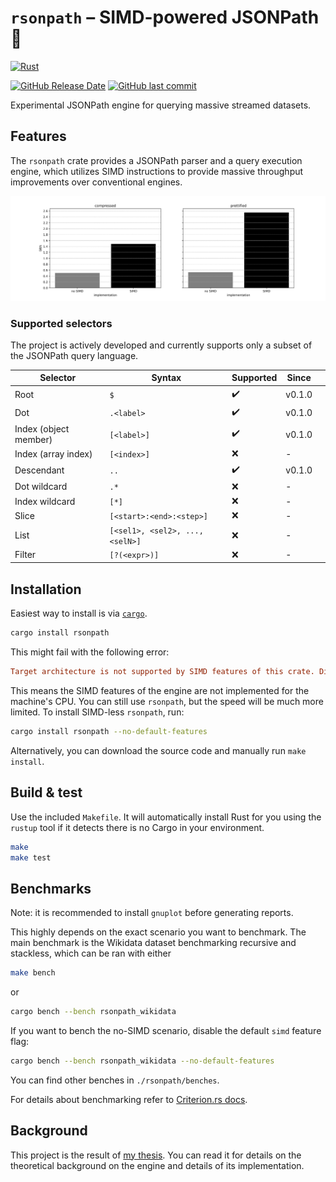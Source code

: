 # `rsonpath` &ndash; SIMD-powered JSONPath 🚀

[![Rust](https://github.com/V0ldek/rsonpath/actions/workflows/rust.yml/badge.svg)](https://github.com/V0ldek/rsonpath/actions/workflows/rust.yml)
<!-- [![docs.rs](https://img.shields.io/docsrs/rsonpath?logo=docs.rs)](https://docs.rs/rsonpath) -->

<!-- [![Crates.io](https://img.shields.io/crates/v/rsonpath?logo=docs.rs)](https://crates.io/crates/rsonpath) -->
[![GitHub Release Date](https://img.shields.io/github/release-date/v0ldek/rsonpath)](https://github.com/V0ldek/rsonpath/releases)
[![GitHub last commit](https://img.shields.io/github/last-commit/v0ldek/rsonpath?logo=github)](https://github.com/V0ldek/rsonpath/commits/main)

<!-- [![Crates.io](https://img.shields.io/crates/l/rsonpath)](https://choosealicense.com/licenses/mit/) -->

Experimental JSONPath engine for querying massive streamed datasets.

## Features

The `rsonpath` crate provides a JSONPath parser and a query execution engine,
which utilizes SIMD instructions to provide massive throughput improvements over conventional engines.

![Main throughput plot](/img/main-plot.svg)

### Supported selectors

The project is actively developed and currently supports only a subset of the JSONPath query language.

| Selector              | Syntax                          | Supported | Since  |   |
|-----------------------|---------------------------------|-----------|--------|---|
| Root                  | `$`                             | ✔️        | v0.1.0 |   |
| Dot                   | `.<label>`                      | ✔️        | v0.1.0 |   |
| Index (object member) | `[<label>]`                     | ✔️        | v0.1.0 |   |
| Index (array index)   | `[<index>]`                     | ❌        | -      |   |
| Descendant            | `..`                            | ✔️        | v0.1.0 |   |
| Dot wildcard          | `.*`                            | ❌        | -      |   |
| Index wildcard        | `[*]`                           | ❌        | -      |   |
| Slice                 | `[<start>:<end>:<step>]`        | ❌        | -      |   |
| List                  | `[<sel1>, <sel2>, ..., <selN>]` | ❌        | -      |   |
| Filter                | `[?(<expr>)]`                   | ❌        | -      |   |

## Installation

Easiest way to install is via [`cargo`](https://doc.rust-lang.org/cargo/getting-started/installation.html).

```bash
cargo install rsonpath
```

This might fail with the following error:

```ini
Target architecture is not supported by SIMD features of this crate. Disable the default `simd` feature.
```

This means the SIMD features of the engine are not implemented for the machine's CPU.
You can still use `rsonpath`, but the speed will be much more limited.
To install SIMD-less `rsonpath`, run:

```bash
cargo install rsonpath --no-default-features
```

Alternatively, you can download the source code and manually run `make install`.

## Build & test

Use the included `Makefile`. It will automatically install Rust for you using the `rustup` tool if it detects there is no Cargo in your environment.

```bash
make
make test
```

## Benchmarks

Note: it is recommended to install `gnuplot` before generating reports.

This highly depends on the exact scenario you want to benchmark. The main benchmark is the
Wikidata dataset benchmarking recursive and stackless, which can be ran with either

```bash
make bench
```

or

```bash
cargo bench --bench rsonpath_wikidata
```

If you want to bench the no-SIMD scenario, disable the default `simd` feature flag:

```bash
cargo bench --bench rsonpath_wikidata --no-default-features
```

You can find other benches in `./rsonpath/benches`.

For details about benchmarking refer to [Criterion.rs docs](https://github.com/bheisler/criterion.rs).

## Background

This project is the result of [my thesis](/pdf/Fast_execution_of_JSONPath_queries.pdf). You can read it for details on the theoretical
background on the engine and details of its implementation.